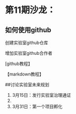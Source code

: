 # 第11期沙龙：
## 如何使用github  

创建实验室github仓库  

增加实验室github合作者  

[github教程】  

【markdown教程】

##讨论实验室未来规划

1. 3月15日：发行实验室治理通证  
2. 
3. 3月31日：第一个项目孵化

